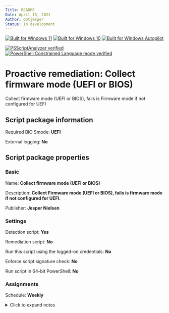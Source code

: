 ```yaml
---
Title: README
Date: April 15, 2021
Author: dotjesper
Status: In development
---
```


[![Built for Windows 11](https://img.shields.io/badge/Built%20for%20Windows%2011-Yes-blue?style=flat)](https://windows.com/ "Built for Windows 11")
[![Built for Windows 10](https://img.shields.io/badge/Built%20for%20Windows%2010-Yes-blue?style=flat)](https://windows.com/ "Built for Windows 10")
[![Built for Windows Autopilot](https://img.shields.io/badge/Built%20for%20Windows%20Autopilot-Yes-blue?style=flat)](https://docs.microsoft.com/en-us/mem/autopilot/windows-autopilot/ "Windows Autopilot")

[![PSScriptAnalyzer verified](https://img.shields.io/badge/PowerShell%20Script%20Analyzer%20verified-Yes-green?style=flat)](https://docs.microsoft.com/en-us/powershell/module/psscriptanalyzer/ "PowerShell Script Analyzer")
[![PowerShell Constrained Language mode verified](https://img.shields.io/badge/PowerShell%20Constrained%20Language%20mode%20verified-No-green?style=flat)](https://docs.microsoft.com/en-us/powershell/module/microsoft.powershell.core/about/about_language_modes/ "PowerShell Language mode")

# Proactive remediation: Collect firmware mode (UEFI or BIOS)

Collect firmware mode (UEFI or BIOS), fails is Firmware mode if not configured for UEFI

## Script package information

Required BIO Smode: **UEFI**

External logging: **No**

## Script package properties

### Basic

Name: **Collect firmware mode (UEFI or BIOS)**

Description: **Collect Firmware mode (UEFI or BIOS), fails is firmware mode if not configured for UEFI.**

Publisher: **Jesper Nielsen**

### Settings

Detection script: **Yes**

Remediation script: **No**

Run this script using the logged-on credentials: **No**

Enforce script signature check: **No**

Run script in 64-bit PowerShell: **No**

### Assignments

Schedule: **Weekly**

<details>
<summary>Click to expand notes</summary>

---

https://gallery.technet.microsoft.com/scriptcenter/Determine-UEFI-or-Legacy-7dc79488

#wmic /namespace:\\root\CIMV2\Security\MicrosoftTpm path Win32_Tpm get /value

#wmic /namespace:\\root\cimv2\security\microsofttpm path win32_tpm get IsEnabled_InitialValue

#wmic /namespace:\\root\cimv2\security\microsofttpm path win32_tpm get IsActivated_InitialValue

#wmic /namespace:\\root\cimv2\security\microsofttpm path win32_tpm get IsOwned

https://www.prajwaldesai.com/check-tpm-status-command-line/

$myBIOS = Get-WmiObject -Namespace "root\cimv2\security\microsofttpm" -Query "Select * from win32_tpm"

$myBIOS = Get-WmiObject -Namespace "root\cimv2\security\microsofttpm" -Query "Select SpecVersion from win32_tpm"

---

</details>